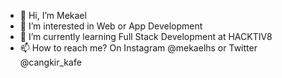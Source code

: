 - 👋 Hi, I’m Mekael
- 👀 I’m interested in Web or App Development
- 🌱 I’m currently learning Full Stack Development at HACKTIV8
- 📫 How to reach me? On Instagram @mekaelhs or Twitter @cangkir_kafe

<!---
mekaelhs/mekaelhs is a ✨ special ✨ repository because its `README.md` (this file) appears on your GitHub profile.
You can click the Preview link to take a look at your changes.
--->
